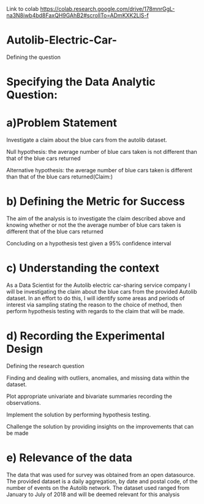 Link to colab https://colab.research.google.com/drive/178mnrGgL-na3N8iwb4bd8FaxQH9GAhB2#scrollTo=ADmKXK2LlS-f
# Autolib-Electric-Car-
Defining the question

# Specifying the Data Analytic Question:

# a)Problem Statement

Investigate a claim about the blue cars from the autolib dataset.

Null hypothesis: the average number of blue cars taken is not different than that of the blue cars returned

Alternative hypothesis: the average number of blue cars taken is different than that of the blue cars returned(Claim:)

# b) Defining the Metric for Success

The aim of the analysis is to investigate the claim described above and knowing whether or not the the average number of blue cars taken is different that of the blue cars returned

Concluding on a hypothesis test given a 95% confidence interval

# c) Understanding the context

As a Data Scientist for the Autolib electric car-sharing service company I will be investigating the claim about the blue cars from the provided Autolib dataset. In an effort to do this, I will identify some areas and periods of interest via sampling stating the reason to the choice of method, then perform hypothesis testing with regards to the claim that will be made.

# d) Recording the Experimental Design

Defining the research question

Finding and dealing with outliers, anomalies, and missing data within the dataset.

Plot appropriate univariate and bivariate summaries recording the observations.

Implement the solution by performing hypothesis testing.

Challenge the solution by providing insights on the improvements that can be made

# e) Relevance of the data

The data that was used for survey was obtained from an open datasource. The provided dataset is a daily aggregation, by date and postal code, of the number of events on the Autolib network. The dataset used ranged from January to July of 2018 and will be deemed relevant for this analysis
